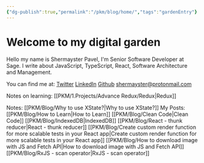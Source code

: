 ```yaml
---
{"dg-publish":true,"permalink":"/pkm/blog/home/","tags":"gardenEntry"}
---
```



# Welcome to my digital garden
Hello my name is Shermayster Pavel, I'm Senior Software Developer at Sage. I write about JavaScript, TypeScript, React, Software Architecture and Management.

You can find me at: 
[Twitter](https://twitter.com/ShermPavel)
[LinkedIn](www.linkedin.com/in/shermpavel)
[Github](https://github.com/Shermayster)
shermayster@protonmail.com

Notes on learning:
[[PKM/1.Projects/Advance Redux/Redux\|Redux]]

Notes: 
[[PKM/Blog/Why to use XState?\|Why to use XState?]]
My Posts:
[[PKM/Blog/How to Learn\|How to Learn]]
[[PKM/Blog/Clean Code\|Clean Code]]
[[PKM/Blog/IndexedDB\|IndexedDB]]
[[PKM/Blog/React - thunk reducer\|React - thunk reducer]]
[[PKM/Blog/Create custom render function for more scalable tests in your React app\|Create custom render function for more scalable tests in your React app]]
[[PKM/Blog/How to download image with JS and Fetch API\|How to download image with JS and Fetch API]]
[[PKM/Blog/RxJS - scan operator\|RxJS - scan operator]]



